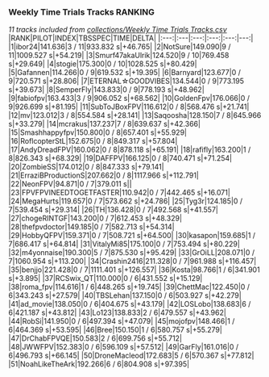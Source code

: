 ### Weekly Time Trials Tracks RANKING
*11 tracks included from [collections/Weekly Time Trials Tracks.csv](/collections/Weekly%20Time%20Trials%20Tracks.csv)*
|RANK|PILOT|INDEX|TBSSPEC|TIME|DELTA|
|:---:|:---|:---:|:---:|:---:|---:|
|1|ibor24|141.636|3 / 11|933.832 s|+46.765|
|2|NotSure|149.090|9 / 11|1009.527 s|+54.219|
|3|Smurf47akaUlrik|124.520|9 / 10|769.458 s|+29.649|
|4|stogie|175.300|0 / 10|1028.525 s|+80.429|
|5|Gafannen|114.266|0 / 9|619.532 s|+19.395|
|6|Barnyard|123.677|0 / 9|720.571 s|+28.806|
|7|ETERNAL☆GOODVIBES|134.544|0 / 9|773.195 s|+39.673|
|8|SemperFly|143.833|0 / 9|778.193 s|+48.962|
|9|fabiofpv|163.433|3 / 9|906.052 s|+68.562|
|10|GoldenFpv|176.066|0 / 9|926.699 s|+81.195|
|11|SubToJBoxFPV|116.612|0 / 8|568.476 s|+21.741|
|12|mv|123.012|3 / 8|554.584 s|+28.141|
|13|Saqoosha|128.150|7 / 8|645.966 s|+33.279|
|14|mcrakus|137.237|7 / 8|639.637 s|+42.366|
|15|Smashhappyfpv|150.800|0 / 8|657.401 s|+55.929|
|16|RoflcopterStL|152.675|0 / 8|849.317 s|+57.804|
|17|AndyDreadFPV|160.062|0 / 8|878.118 s|+65.191|
|18|rafifly|163.200|1 / 8|826.343 s|+68.329|
|19|DAFFPV|166.125|0 / 8|740.471 s|+71.254|
|20|ZombieSS|174.012|0 / 8|847.333 s|+79.141|
|21|ErraziBProductionS|207.662|0 / 8|1117.966 s|+112.791|
|22|NeonFPV|94.871|0 / 7|379.011 s||
|23|FPVFPVINEEDTOGETFASTER|110.942|0 / 7|442.465 s|+16.071|
|24|MegaHurts|119.657|0 / 7|573.662 s|+24.786|
|25|Tyg3r|124.185|0 / 7|539.454 s|+29.314|
|26|TH|136.428|0 / 7|492.568 s|+41.557|
|27|chogeRINTGF|143.200|0 / 7|612.453 s|+48.329|
|28|thefpvdoctor|149.185|0 / 7|582.713 s|+54.314|
|29|HobbyQFPV|159.371|0 / 7|508.721 s|+64.500|
|30|kasapon|159.685|1 / 7|686.417 s|+64.814|
|31|VitalyMi85|175.100|0 / 7|753.494 s|+80.229|
|32|m4yonnaise|190.300|5 / 7|875.530 s|+95.429|
|33|GrOiLL|208.071|0 / 7|1060.954 s|+113.200|
|34|Crashin2416|211.328|0 / 7|961.988 s|+116.457|
|35|benjjo|221.428|0 / 7|1111.401 s|+126.557|
|36|Kosta|98.766|1 / 6|341.901 s|+3.895|
|37|RCSwix_QT|110.000|0 / 6|431.552 s|+15.129|
|38|roma_fpv|114.616|1 / 6|448.265 s|+19.745|
|39|ChettMac|122.450|0 / 6|343.243 s|+27.579|
|40|TBSLehan|137.150|0 / 6|503.927 s|+42.279|
|41|ad_movie|138.050|0 / 6|404.675 s|+43.179|
|42|LOSLobo|138.683|6 / 6|421.187 s|+43.812|
|43|Lo123|138.833|2 / 6|479.557 s|+43.962|
|44|RobSi|141.950|0 / 6|497.394 s|+47.079|
|45|mojofpv|148.466|1 / 6|464.369 s|+53.595|
|46|Bree|150.150|1 / 6|580.757 s|+55.279|
|47|DrChabFPVQE|150.583|2 / 6|699.756 s|+55.712|
|48|JWWFPV|152.383|0 / 6|596.109 s|+57.512|
|49|GarFly|161.016|0 / 6|496.793 s|+66.145|
|50|DroneMacleod|172.683|5 / 6|570.367 s|+77.812|
|51|NoahLikeTheArk|192.266|6 / 6|804.908 s|+97.395|

